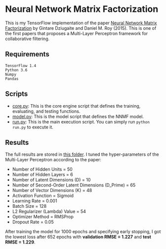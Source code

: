 # Neural Network Matrix Factorization

This is my TensorFlow implementation of the paper [Neural Network Matrix Factorization](https://arxiv.org/abs/1511.06443) by Gintare Dziugaite and Daniel M. Roy (2015).
This is one of the first papers that proposes a Multi-Layer Perceptron framework for collaborative filtering.

## Requirements
```
TensorFlow 1.4
Python 3.6
Numpy
Pandas
```

## Scripts
* [core.py](https://github.com/khanhnamle1994/transfer-rec/blob/master/Multilayer-Perceptron-Experiments/NNMF-TensorFlow/core.py): This is the core engine script that defines the training, evaluating, and testing functions.
* [model.py](https://github.com/khanhnamle1994/transfer-rec/blob/master/Multilayer-Perceptron-Experiments/NNMF-TensorFlow/model.py): This is the model script that defines the NNMF model.
* [run.py](https://github.com/khanhnamle1994/transfer-rec/blob/master/Multilayer-Perceptron-Experiments/NNMF-TensorFlow/run.py): This is the main execution script. You can simply run `python run.py` to execute it.

## Results
The full results are stored in [this folder](https://github.com/khanhnamle1994/transfer-rec/tree/master/Multilayer-Perceptron-Experiments/NNMF-TensorFlow/results).
I tuned the hyper-parameters of the Multi-Layer Perceptron according to the paper:
- Number of Hidden Units = 50
- Number of Hidden Layers = 6
- Number of Latent Dimensions (D) = 10
- Number of Second-Order Latent Dimensions (D_Prime) = 65
- Number of Vector Dimensions (K) = 48
- Activation Function = Sigmoid
- Learning Rate = 0.001
- Batch Size = 128
- L2 Regularizer (Lambda) Value = 54
- Optimizer Method = RMSProp
- Dropout Rate = 0.05

After training the model for 1000 epochs and specifying early stopping, I got the lowest loss after 652 epochs with **validation RMSE = 1.227** and **test RMSE = 1.229**.